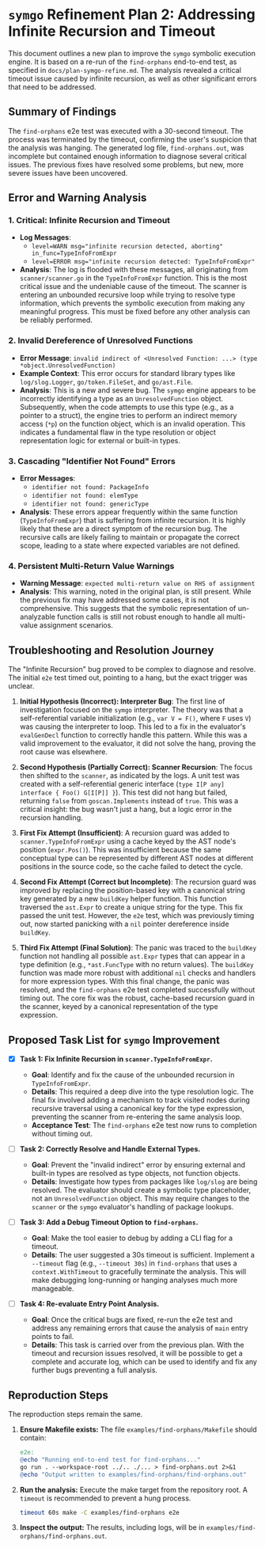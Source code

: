 # `symgo` Refinement Plan 2: Addressing Infinite Recursion and Timeout

This document outlines a new plan to improve the `symgo` symbolic execution engine. It is based on a re-run of the `find-orphans` end-to-end test, as specified in `docs/plan-symgo-refine.md`. The analysis revealed a critical timeout issue caused by infinite recursion, as well as other significant errors that need to be addressed.

## Summary of Findings

The `find-orphans` e2e test was executed with a 30-second timeout. The process was terminated by the timeout, confirming the user's suspicion that the analysis was hanging. The generated log file, `find-orphans.out`, was incomplete but contained enough information to diagnose several critical issues. The previous fixes have resolved some problems, but new, more severe issues have been uncovered.

## Error and Warning Analysis

### 1. Critical: Infinite Recursion and Timeout

- **Log Messages**:
    - `level=WARN msg="infinite recursion detected, aborting" in_func=TypeInfoFromExpr`
    - `level=ERROR msg="infinite recursion detected: TypeInfoFromExpr"`
- **Analysis**: The log is flooded with these messages, all originating from `scanner/scanner.go` in the `TypeInfoFromExpr` function. This is the most critical issue and the undeniable cause of the timeout. The scanner is entering an unbounded recursive loop while trying to resolve type information, which prevents the symbolic execution from making any meaningful progress. This must be fixed before any other analysis can be reliably performed.

### 2. Invalid Dereference of Unresolved Functions

- **Error Message**: `invalid indirect of <Unresolved Function: ...> (type *object.UnresolvedFunction)`
- **Example Context**: This error occurs for standard library types like `log/slog.Logger`, `go/token.FileSet`, and `go/ast.File`.
- **Analysis**: This is a new and severe bug. The `symgo` engine appears to be incorrectly identifying a type as an `UnresolvedFunction` object. Subsequently, when the code attempts to use this type (e.g., as a pointer to a struct), the engine tries to perform an indirect memory access (`*p`) on the function object, which is an invalid operation. This indicates a fundamental flaw in the type resolution or object representation logic for external or built-in types.

### 3. Cascading "Identifier Not Found" Errors

- **Error Messages**:
    - `identifier not found: PackageInfo`
    - `identifier not found: elemType`
    - `identifier not found: genericType`
- **Analysis**: These errors appear frequently within the same function (`TypeInfoFromExpr`) that is suffering from infinite recursion. It is highly likely that these are a direct symptom of the recursion bug. The recursive calls are likely failing to maintain or propagate the correct scope, leading to a state where expected variables are not defined.

### 4. Persistent Multi-Return Value Warnings

- **Warning Message**: `expected multi-return value on RHS of assignment`
- **Analysis**: This warning, noted in the original plan, is still present. While the previous fix may have addressed some cases, it is not comprehensive. This suggests that the symbolic representation of un-analyzable function calls is still not robust enough to handle all multi-value assignment scenarios.

## Troubleshooting and Resolution Journey

The "Infinite Recursion" bug proved to be complex to diagnose and resolve. The initial `e2e` test timed out, pointing to a hang, but the exact trigger was unclear.

1.  **Initial Hypothesis (Incorrect): Interpreter Bug**: The first line of investigation focused on the `symgo` interpreter. The theory was that a self-referential variable initialization (e.g., `var V = F()`, where `F` uses `V`) was causing the interpreter to loop. This led to a fix in the evaluator's `evalGenDecl` function to correctly handle this pattern. While this was a valid improvement to the evaluator, it did not solve the hang, proving the root cause was elsewhere.

2.  **Second Hypothesis (Partially Correct): Scanner Recursion**: The focus then shifted to the `scanner`, as indicated by the logs. A unit test was created with a self-referential generic interface (`type I[P any] interface { Foo() G[I[P]] }`). This test did not hang but failed, returning `false` from `goscan.Implements` instead of `true`. This was a critical insight: the bug wasn't just a hang, but a logic error in the recursion handling.

3.  **First Fix Attempt (Insufficient)**: A recursion guard was added to `scanner.TypeInfoFromExpr` using a cache keyed by the AST node's position (`expr.Pos()`). This was insufficient because the same conceptual type can be represented by different AST nodes at different positions in the source code, so the cache failed to detect the cycle.

4.  **Second Fix Attempt (Correct but Incomplete)**: The recursion guard was improved by replacing the position-based key with a canonical string key generated by a new `buildKey` helper function. This function traversed the `ast.Expr` to create a unique string for the type. This fix passed the unit test. However, the `e2e` test, which was previously timing out, now started panicking with a `nil` pointer dereference inside `buildKey`.

5.  **Third Fix Attempt (Final Solution)**: The panic was traced to the `buildKey` function not handling all possible `ast.Expr` types that can appear in a type definition (e.g., `*ast.FuncType` with no return values). The `buildKey` function was made more robust with additional `nil` checks and handlers for more expression types. With this final change, the panic was resolved, and the `find-orphans` e2e test completed successfully without timing out. The core fix was the robust, cache-based recursion guard in the scanner, keyed by a canonical representation of the type expression.

## Proposed Task List for `symgo` Improvement

- [x] **Task 1: Fix Infinite Recursion in `scanner.TypeInfoFromExpr`.**
    - **Goal**: Identify and fix the cause of the unbounded recursion in `TypeInfoFromExpr`.
    - **Details**: This required a deep dive into the type resolution logic. The final fix involved adding a mechanism to track visited nodes during recursive traversal using a canonical key for the type expression, preventing the scanner from re-entering the same analysis loop.
    - **Acceptance Test**: The `find-orphans` e2e test now runs to completion without timing out.

- [ ] **Task 2: Correctly Resolve and Handle External Types.**
    - **Goal**: Prevent the "invalid indirect" error by ensuring external and built-in types are resolved as type objects, not function objects.
    - **Details**: Investigate how types from packages like `log/slog` are being resolved. The evaluator should create a symbolic type placeholder, not an `UnresolvedFunction` object. This may require changes to the `scanner` or the `symgo` evaluator's handling of package lookups.

- [ ] **Task 3: Add a Debug Timeout Option to `find-orphans`.**
    - **Goal**: Make the tool easier to debug by adding a CLI flag for a timeout.
    - **Details**: The user suggested a 30s timeout is sufficient. Implement a `--timeout` flag (e.g., `--timeout 30s`) in `find-orphans` that uses a `context.WithTimeout` to gracefully terminate the analysis. This will make debugging long-running or hanging analyses much more manageable.

- [ ] **Task 4: Re-evaluate Entry Point Analysis.**
    - **Goal**: Once the critical bugs are fixed, re-run the e2e test and address any remaining errors that cause the analysis of `main` entry points to fail.
    - **Details**: This task is carried over from the previous plan. With the timeout and recursion issues resolved, it will be possible to get a complete and accurate log, which can be used to identify and fix any further bugs preventing a full analysis.

## Reproduction Steps

The reproduction steps remain the same.

1.  **Ensure Makefile exists:** The file `examples/find-orphans/Makefile` should contain:
    ```makefile
    e2e:
	@echo "Running end-to-end test for find-orphans..."
	go run . --workspace-root ../.. ./... > find-orphans.out 2>&1
	@echo "Output written to examples/find-orphans/find-orphans.out"
    ```

2.  **Run the analysis:**
    Execute the make target from the repository root. A `timeout` is recommended to prevent a hung process.
    ```sh
    timeout 60s make -C examples/find-orphans e2e
    ```

3.  **Inspect the output:**
    The results, including logs, will be in `examples/find-orphans/find-orphans.out`.

